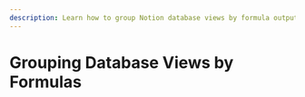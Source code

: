 ```yaml
---
description: Learn how to group Notion database views by formula output.
---
```


# Grouping Database Views by Formulas

